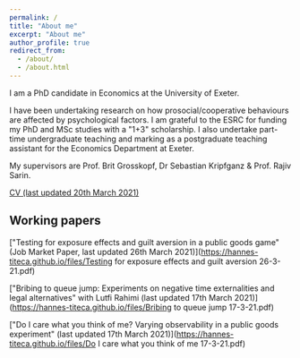 ```yaml
---
permalink: /
title: "About me"
excerpt: "About me"
author_profile: true
redirect_from: 
  - /about/
  - /about.html
---
```

I am a PhD candidate in Economics at the University of Exeter.

I have been undertaking research on how prosocial/cooperative behaviours are affected by psychological factors. I am grateful to the ESRC for funding my PhD and MSc studies with a "1+3" scholarship. I also undertake part-time undergraduate teaching and marking as a postgraduate teaching assistant for the Economics Department at Exeter.

My supervisors are Prof. Brit Grosskopf, Dr Sebastian Kripfganz & Prof. Rajiv Sarin.

[CV (last updated 20th March 2021)](https://hannes-titeca.github.io/files/CV.pdf)


## Working papers

["Testing for exposure effects and guilt aversion in a public goods game" (Job Market Paper, last updated 26th March 2021)](https://hannes-titeca.github.io/files/Testing for exposure effects and guilt aversion 26-3-21.pdf)

["Bribing to queue jump:  Experiments on negative time externalities and legal alternatives" with Lutfi Rahimi (last updated 17th March 2021)](https://hannes-titeca.github.io/files/Bribing to queue jump 17-3-21.pdf)

["Do I care what you think of me?  Varying observability in a public goods experiment" (last updated 17th March 2021)](https://hannes-titeca.github.io/files/Do I care what you think of me 17-3-21.pdf)